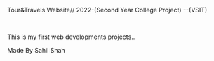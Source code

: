 Tour&Travels Website// 2022-(Second Year College Project) --(VSIT)

<br>

This is my first web developments projects..



Made By Sahil Shah
